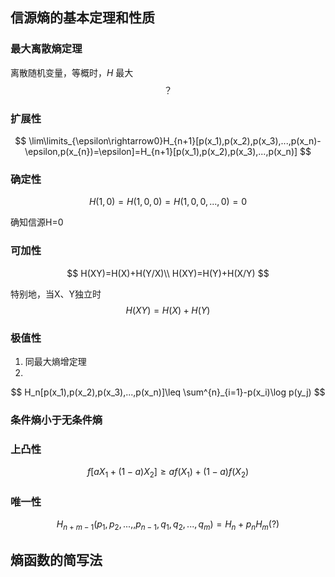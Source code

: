 ## 信源熵的基本定理和性质

### 最大离散熵定理

离散随机变量，等概时，$H$ 最大
$$
？
$$

### 扩展性

$$
\lim\limits_{\epsilon\rightarrow0}H_{n+1}[p(x_1),p(x_2),p(x_3),...,p(x_n)-\epsilon,p(x_{n})=\epsilon]=H_{n+1}[p(x_1),p(x_2),p(x_3),...,p(x_n)]
$$

### 确定性

$$
H(1,0)=H(1,0,0)=H(1,0,0,...,0)=0
$$

确知信源H=0

### 可加性

$$
H(XY)=H(X)+H(Y/X)\\
H(XY)=H(Y)+H(X/Y)
$$

特别地，当X、Y独立时
$$
H(XY)=H(X)+H(Y)
$$

### 极值性

1. 同最大熵增定理
2. 

$$
H_n[p(x_1),p(x_2),p(x_3),...,p(x_n)]\leq \sum^{n}_{i=1}-p(x_i)\log p(y_j)
$$

### 条件熵小于无条件熵

### 上凸性

$$
f[aX_1+(1-a)X_2]\geq af(X_1)+(1-a)f(X_2)
$$

### 唯一性

$$
H_{n+m-1}(p_1,p_2,...,,p_{n-1},q_1,q_2,...,q_m)=H_n+p_nH_m(?)
$$

## 熵函数的简写法

